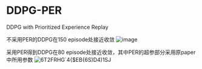 # DDPG-PER
DDPG with Prioritized Experience Replay


不采用PER的DDPG在150 episode处接近收敛
![image](https://user-images.githubusercontent.com/59995175/193972512-b31580f3-1c7a-492c-8e53-885971541d0a.png)

采用PER得到DDPG在80 episode处接近收敛，其中PER的超参部分采用原paper中所用参数
![6T2FRHG`4{$EB{6S)D4)1SJ](https://user-images.githubusercontent.com/59995175/193972601-180ccac6-2597-433e-b310-9d7f7e755884.png)

